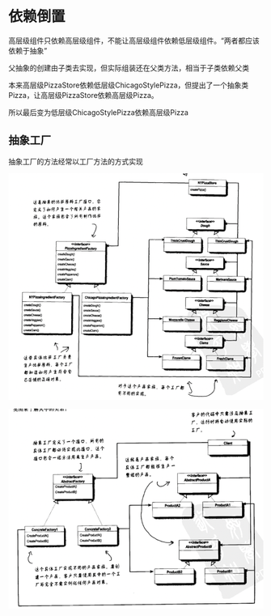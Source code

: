 # 依赖倒置

高层级组件只依赖高层级组件，不能让高层级组件依赖低层级组件。“两者都应该依赖于抽象”

父抽象的创建由子类去实现，但实际组装还在父类方法，相当于子类依赖父类

本来高层级PizzaStore依赖低层级ChicagoStylePizza，但提出了一个抽象类Pizza，让高层级PizzaStore依赖高层级Pizza。

所以最后变为低层级ChicagoStylePizza依赖高层级Pizza

## 抽象工厂

抽象工厂的方法经常以工厂方法的方式实现

![img.png](依赖倒置/img.png)

![img.png](依赖倒置/img2.png)